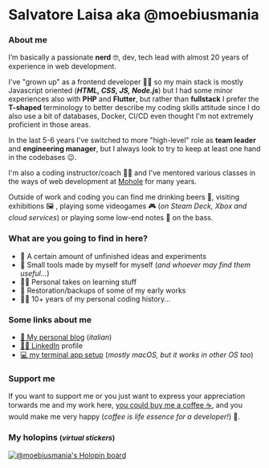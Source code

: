 # Salvatore Laisa aka @moebiusmania

### About me
I’m basically a passionate **nerd** 🤓, dev, tech lead with almost 20 years of experience in web development.

I've "grown up" as a frontend developer 👨‍💻 so my main stack is mostly Javascript oriented (_**HTML, CSS, JS, Node.js**_) but I had some minor experiences also with **PHP** and **Flutter**, but rather than **fullstack** I prefer the **T-shaped** terminology to better describe my coding skills attitude since I do also use a bit of databases, Docker, CI/CD even thought I'm not extremely proficient in those areas.

In the last 5-6 years I've switched to more "high-level" role as **team leader** and **engineering manager**, but I always look to try to keep at least one hand in the codebases 😉. 

I'm also a coding instructor/coach 👨‍🏫 and I've mentored various classes in the ways of web development at [Mohole](https://scuola.mohole.it/) for many years.

Outside of work and coding you can find me drinking beers 🍻, visiting exhibitions 🖼️ , playing some videogames 🎮 (_on Steam Deck, Xbox and cloud services_) or playing some low-end notes 🎵 on the bass.

### What are you going to find in here?
* 🤯 A certain amount of unfinished ideas and experiments
* 🔧 Small tools made by myself for myself (*and whoever may find them useful...*)
* 👨‍🏫 Personal takes on learning stuff
* 🧹 Restoration/backups of some of my early works
* 👨‍🦳 10+ years of my personal coding history...

### Some links about me
* [📘 My personal blog](https://salvatorelaisa.blog/) (*italian*)
* [👨‍💼 LinkedIn](https://www.linkedin.com/in/salvatorelaisa/) profile
* [💻 my terminal app setup](https://gist.github.com/moebiusmania/cdfbe00c8e52fc86cc1ca552e2d1d19f) (_mostly macOS, but it works in other OS too_)
<!-- 
* [🐦 Twitter](https://twitter.com/moebiusmania) (*I'm not posting often...*)
-->

### Support me
If you want to support me or you just want to express your appreciation torwards me and my work here, [you could buy me a coffee ☕](https://www.buymeacoffee.com/moebiusmania), and you would make me very happy (*coffee is life essence for a developer!*) 🥳.
### My holopins <small>(_virtual stickers_)</small>
[![@moebiusmania's Holopin board](https://holopin.me/moebiusmania)](https://holopin.io/@moebiusmania)